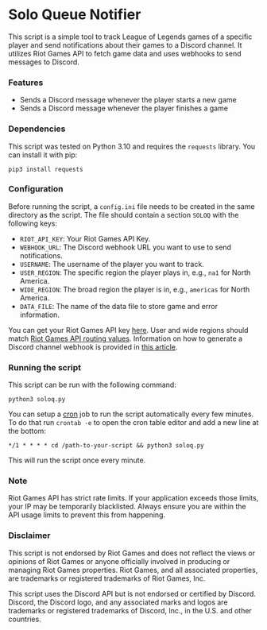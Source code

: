 # Solo Queue Notifier

This script is a simple tool to track League of Legends games of a specific player and send notifications
about their games to a Discord channel. It utilizes Riot Games API to fetch game data and uses webhooks to send messages
to Discord.

### Features
- Sends a Discord message whenever the player starts a new game
- Sends a Discord message whenever the player finishes a game

### Dependencies

This script was tested on Python 3.10 and requires the `requests` library. You can install it with pip:

```
pip3 install requests
```

### Configuration

Before running the script, a `config.ini` file needs to be created in the same directory as the script. The file should
contain a section `SOLOQ` with the following keys:

- `RIOT_API_KEY`: Your Riot Games API Key.
- `WEBHOOK_URL`: The Discord webhook URL you want to use to send notifications.
- `USERNAME`: The username of the player you want to track.
- `USER_REGION`: The specific region the player plays in, e.g., `na1` for North America.
- `WIDE_REGION`: The broad region the player is in, e.g., `americas` for North America.
- `DATA_FILE`: The name of the data file to store game and error information.

You can get your Riot Games API key [here](https://developer.riotgames.com/). User and wide regions should
match [Riot Games API routing values](https://developer.riotgames.com/docs/lol#routing-values). Information on how to
generate a Discord channel webhook is provided
in [this article](https://support.discord.com/hc/en-us/articles/228383668-Intro-to-Webhooks).

### Running the script

This script can be run with the following command:

```
python3 soloq.py
```

You can setup a [cron](https://en.wikipedia.org/wiki/Cron) job to run the script automatically every few minutes. To do that run `crontab -e` to open the cron
table editor and add a new line at the bottom:

```
*/1 * * * * cd /path-to-your-script && python3 soloq.py
```

This will run the script once every minute.

### Note

Riot Games API has strict rate limits. If your application exceeds those limits, your IP may be temporarily blacklisted.
Always ensure you are within the API usage limits to prevent this from happening.

### Disclaimer

This script is not endorsed by Riot Games and does not reflect the views or opinions of Riot Games or anyone officially
involved in producing or managing Riot Games properties. Riot Games, and all associated properties, are trademarks or
registered trademarks of Riot Games, Inc.

This script uses the Discord API but is not endorsed or certified by Discord. Discord, the Discord logo, and any
associated marks and logos are trademarks or registered trademarks of Discord, Inc., in the U.S. and other countries.